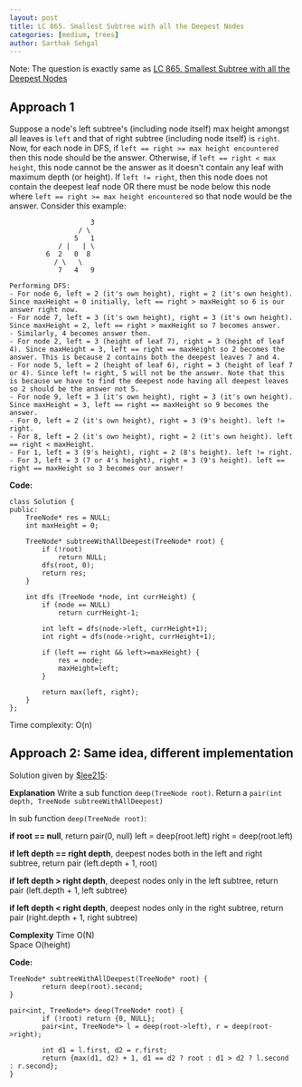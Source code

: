 ```yaml
---
layout: post
title: LC 865. Smallest Subtree with all the Deepest Nodes
categories: [medium, trees]
author: Sarthak Sehgal
---
```

Note: The question is exactly same as [LC 865. Smallest Subtree with all the Deepest Nodes](https://leetcode.com/problems/smallest-subtree-with-all-the-deepest-nodes/)

## Approach 1
Suppose a node's left subtree's (including node itself) max height amongst all leaves is `left` and that of right subtree (including node itself) is `right`. Now, for each node in DFS, if `left == right >= max height encountered` then this node should be the answer. Otherwise, if `left == right < max height`, this node cannot be the answer as it doesn't contain any leaf with maximum depth (or height). If `left != right`, then this node does not contain the deepest leaf node OR there must be node below this node where `left == right >= max height encountered` so that node would be the answer. Consider this example:

```
					3
				 / \
				5   1
			/ |   | \
		 6  2   0  8
		   / \   \
			7   4   9

Performing DFS:
- For node 6, left = 2 (it's own height), right = 2 (it's own height). Since maxHeight = 0 initially, left == right > maxHeight so 6 is our answer right now.
- For node 7, left = 3 (it's own height), right = 3 (it's own height). Since maxHeight = 2, left == right > maxHeight so 7 becomes answer.
- Similarly, 4 becomes answer then.
- For node 2, left = 3 (height of leaf 7), right = 3 (height of leaf 4). Since maxHeight = 3, left == right == maxHeight so 2 becomes the answer. This is because 2 contains both the deepest leaves 7 and 4.
- For node 5, left = 2 (height of leaf 6), right = 3 (height of leaf 7 or 4). Since left != right, 5 will not be the answer. Note that this is because we have to find the deepest node having all deepest leaves so 2 should be the answer not 5.
- For node 9, left = 3 (it's own height), right = 3 (it's own height). Since maxHeight = 3, left == right == maxHeight so 9 becomes the answer.
- For 0, left = 2 (it's own height), right = 3 (9's height). left != right.
- For 8, left = 2 (it's own height), right = 2 (it's own height). left == right < maxHeight.
- For 1, left = 3 (9's height), right = 2 (8's height). left != right.
- For 3, left = 3 (7 or 4's height), right = 3 (9's height). left == right == maxHeight so 3 becomes our answer!
```

**Code:**
```
class Solution {
public:
    TreeNode* res = NULL;
    int maxHeight = 0;

    TreeNode* subtreeWithAllDeepest(TreeNode* root) {
        if (!root)
            return NULL;
        dfs(root, 0);
        return res;
    }

    int dfs (TreeNode *node, int currHeight) {
        if (node == NULL)
            return currHeight-1;

        int left = dfs(node->left, currHeight+1);
        int right = dfs(node->right, currHeight+1);

        if (left == right && left>=maxHeight) {
            res = node;
            maxHeight=left;
        }

        return max(left, right);
    }
};
```
Time complexity: O(n)

## Approach 2: Same idea, different implementation
Solution given by [$lee215](https://leetcode.com/lee215):

**Explanation**
Write a sub function `deep(TreeNode root)`.
Return a `pair(int depth, TreeNode subtreeWithAllDeepest)`

In sub function `deep(TreeNode root)`:

**if root == null**, return pair(0, null)
left = deep(root.left)
right = deep(root.left)

**if left depth == right depth**,
deepest nodes both in the left and right subtree,
return pair (left.depth + 1, root)

**if left depth > right depth**,
deepest nodes only in the left subtree,
return pair (left.depth + 1, left subtree)

**if left depth < right depth**,
deepest nodes only in the right subtree,
return pair (right.depth + 1, right subtree)


**Complexity**
Time O(N)  
Space O(height)

**Code:**
```
TreeNode* subtreeWithAllDeepest(TreeNode* root) {
		return deep(root).second;
}

pair<int, TreeNode*> deep(TreeNode* root) {
		if (!root) return {0, NULL};
		pair<int, TreeNode*> l = deep(root->left), r = deep(root->right);

		int d1 = l.first, d2 = r.first;
		return {max(d1, d2) + 1, d1 == d2 ? root : d1 > d2 ? l.second : r.second};
}
```